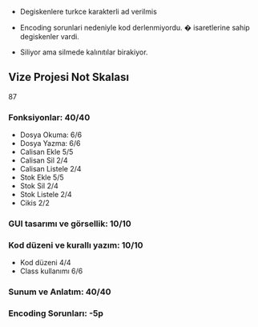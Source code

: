 - Degiskenlere turkce karakterli ad verilmis
- Encoding sorunlari nedeniyle kod derlenmiyordu. � isaretlerine sahip degiskenler vardi.

- Siliyor ama silmede kalınıtılar birakiyor.

## Vize Projesi Not Skalası

87

### Fonksiyonlar: 40/40
- Dosya Okuma:      6/6
- Dosya Yazma:      6/6
- Calisan Ekle      5/5
- Calisan Sil       2/4
- Calisan Listele   2/4
- Stok Ekle         5/5
- Stok Sil          2/4
- Stok Listele      2/4
- Cikis             2/2
### GUI tasarımı ve görsellik: 10/10
### Kod düzeni ve kurallı yazım: 10/10
- Kod düzeni        4/4
- Class kullanımı   6/6
### Sunum ve Anlatım: 40/40

### Encoding Sorunları: -5p